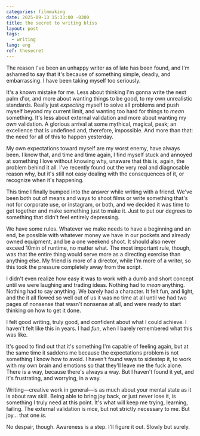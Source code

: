 ```yaml
---
categories: filmmaking
date: 2025-09-13 15:33:00 -0300
title: the secret to writing bliss
layout: post
tags:
  - writing
lang: eng
ref: thesecret
---
```

The reason I've been an unhappy writer as of late has been found, and I'm ashamed to say that it's because of something simple, deadly, and embarrassing. I have been taking myself too seriously.

It's a known mistake for me. Less about thinking I'm gonna write the next palm d'or, and more about wanting things to be good, to my own unrealistic standards. Really just *expecting* myself to solve all problems and push myself beyond my current limit, and wanting too hard for things to *mean* something. It's less about external validation and more about wanting my *own* validation. A glorious arrival at some mythical, magical, peak; an excellence that is undefined and, therefore, impossible. And more than that: the need for all of this to happen yesterday.

My own expectations toward myself are my worst enemy, have always been. I know that, and time and time again, I find myself stuck and annoyed at something I love without knowing why, unaware that this is, again, the problem behind it all. I've recently found out the very real and diagnosable reason why, but it's still not easy dealing with the consequences of it, or recognize when it's happening.

This time I finally bumped into the answer while writing with a friend. We've been both out of means and ways to shoot films or write something that's not for corporate use, or instagram, or both, and we decided it was time to get together and make something just to make it. Just to put our degrees to something that didn't feel entirely depressing.

We have some rules. Whatever we make needs to have a beginning and an end, be possible with whatever money we have in our pockets and already owned equipment, and be a one weekend shoot. It should also never exceed 10min of runtime, no matter what. The most important rule, though, was that the entire thing would serve more as a directing exercise than anything else. My friend is more of a director, while I'm more of a writer, so this took the pressure completely away from the script.

I didn't even realize how easy it was to work with a dumb and short concept until we were laughing and trading ideas. Nothing had to *mean* anything. Nothing had to say anything. We barely had a character. It felt fun, and light, and the it all flowed so well out of us it was no time at all until we had two pages of nonsense that wasn't nonsense at all, and were ready to start thinking on how to get it done.

I felt good writing, truly good, and confident about what I could achieve. I haven't felt like this in years. I had *fun*, when I barely remembered what this was like.

It's good to find out that it's something I'm capable of feeling again, but at the same time it saddens me because the expectations problem is not something I know how to avoid. I haven't found ways to sidestep it, to work with my own brain and emotions so that they'll leave me the fuck alone. There is a way, because there's always a way. But I haven't found it yet, and it's frustrating, and worrying, in a way.

Writing—creative work in general—is as much about your mental state as it is about raw skill. Being able to bring joy back, or just never lose it, is something I truly need at this point. It's what will keep me trying, learning, failing. The external validation is nice, but not strictly necessary to me. But joy... that one *is*.

No despair, though. Awareness is a step. I'll figure it out. Slowly but surely.